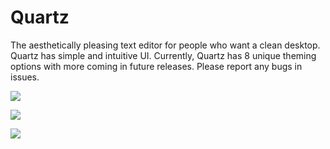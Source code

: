 # Quartz

The aesthetically pleasing text editor for people who want a clean desktop.
Quartz has simple and intuitive UI.
Currently, Quartz has 8 unique theming options with more coming in future releases.
Please report any bugs in issues.

![](<Screenshot 2024-04-11 at 11.11.37.png>)

![](<Screenshot 2024-04-11 at 11.11.47.png>)

![](<Screenshot 2024-04-11 at 11.12.02.png>)
